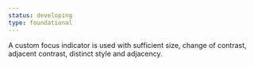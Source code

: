 ```yaml
---
status: developing
type: foundational
---
```


A custom focus indicator is used with sufficient size, change of contrast, adjacent contrast, distinct style and adjacency.
